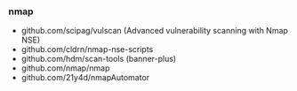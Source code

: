 ### nmap
- github.com/scipag/vulscan (Advanced vulnerability scanning with Nmap NSE)
- github.com/cldrn/nmap-nse-scripts
- github.com/hdm/scan-tools (banner-plus)
- github.com/nmap/nmap
- github.com/21y4d/nmapAutomator